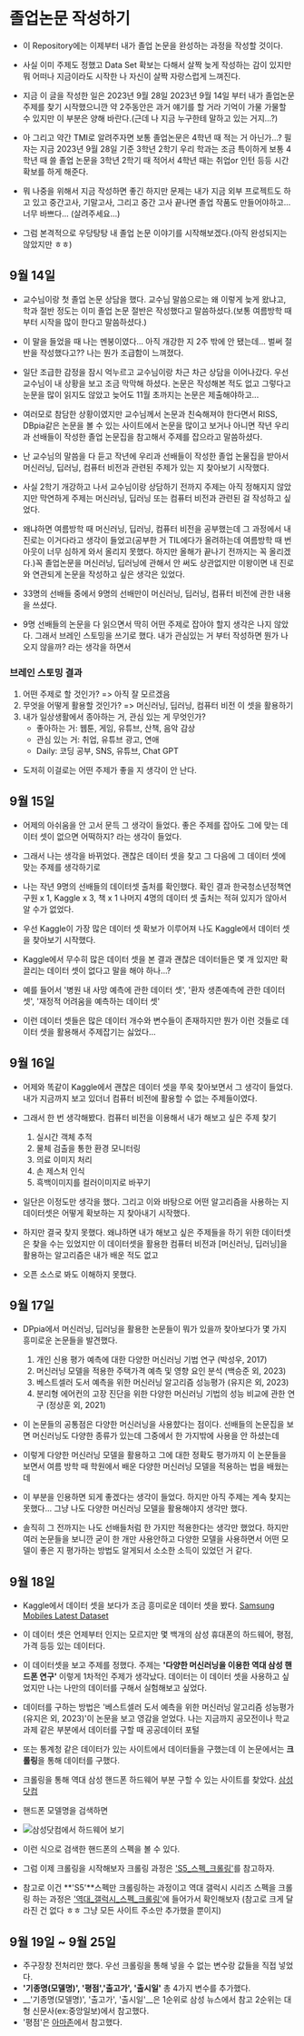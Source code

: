 # 졸업논문 작성하기

* 이 Repository에는 이제부터 내가 졸업 논문을 완성하는 과정을 작성할 것이다.
 
* 사실 이미 주제도 정했고 Data Set 확보는 다해서 살짝 늦게 작성하는 감이 있지만 뭐 어떠나 지금이라도 시작한 나 자신이 살짝 자랑스럽게 느껴진다.
* 지금 이 글을 작성한 일은 2023년 9월 28일 2023년 9월 14일 부터 내가 졸업논문 주제를 찾기 시작했으니깐 약 2주동안은 과거 얘기를 할 거라 기억이 가물 가물할 수 있지만 이 부분은 양해 바란다.(근데 나 지금 누구한테 말하고 있는 거지...?)
* 아 그리고 약간 TMI로 알려주자면 보통 졸업논문은 4학년 때 적는 거 아닌가...? 필자는 지금 2023년 9월 28일 기준 3학년 2학기 우리 학과는 조금 특이하게 보통 4학년 때 쓸 졸업 논문을 3학년 2학기 때 적어서 4학년 때는 취업or 인턴 등등 시간 확보를 하게 해준다.
* 뭐 나중을 위해서 지금 작성하면 좋긴 하지만 문제는 내가 지금 외부 프로젝트도 하고 있고 중간고사, 기말고사, 그리고 중간 고사 끝나면 졸업 작품도 만들어야하고... 너무 바쁘다... (살려주세요...)
* 그럼 본격적으로 우당탕탕 내 졸업 논문 이야기를 시작해보겠다.(아직 완성되지는 않았지만 ㅎㅎ)




## 9월 14일

* 교수님이랑 첫 졸업 논문 상담을 했다. 교수님 말씀으로는 왜 이렇게 늦게 왔냐고, 학과 절반 정도는 이미 졸업 논문 절반은 작성했다고 말씀하셨다.(보통 여름방학 때 부터 시작을 많이 한다고 말씀하셨다.)
  
* 이 말을 들었을 때 나는 멘붕이였다... 아직 개강한 지 2주 밖에 안 됐는데... 벌써 절반을 작성했다고?? 나는 뭔가 조급함이 느껴졌다.
* 일단 조급한 감정을 잠시 억누르고 교수님이랑 차근 차근 상담을 이어나갔다. 우선 교수님이 내 상황을 보고 조금 막막해 하셨다. 논문은 작성해본 적도 없고 그렇다고 눈문을 많이 읽지도 않았고 늦어도 11월 초까지는 논문은 제출해야하고...
* 여러모로 참담한 상황이였지만 교수님께서 논문과 친숙해져야 한다면서 RISS, DBpia같은 논문을 볼 수 있는 사이트에서 논문을 많이고 보거나 아니면 작년 우리과 선배들이 작성한 졸업 논문집을 참고해서 주제를 잡으라고 말씀하셨다.
* 난 교수님의 말씀을 다 듣고 작년에 우리과 선배들이 작성한 졸업 논물집을 받아서 머신러닝, 딥러닝, 컴퓨터 비전과 관련된 주제가 있는 지 찾아보기 시작했다.
* 사실 2학기 개강하고 나서 교수님이랑 상담하기 전까지 주제는 아직 정해지지 않았지만 막연하게 주제는 머신러닝, 딥러닝 또는 컴퓨터 비전과 관련된 걸 작성하고 싶었다. 
* 왜냐하면 여름방학 때 머신러닝, 딥러닝, 컴퓨터 비전을 공부했는데 그 과정에서 내 진로는 이거다라고 생각이 들었고(공부한 거 TIL에다가 올려하는데 여름방학 때 번아웃이 너무 심하게 와서 올리지 못했다. 하지만 올해가 끝나기 전까지는 꼭 올리겠다.)꼭 졸업논문을 머신러닝, 딥러닝에 관해서 안 써도 상관없지만 이왕이면 내 진로와 연관되게 논문을 작성하고 싶은 생각은 있었다.
* 33명의 선배들 중에서 9명의 선배만이 머신러닝, 딥러닝, 컴퓨터 비전에 관한 내용을 쓰셨다.
* 9명 선배들의 논문을 다 읽으면서 딱히 어떤 주제로 잡아야 할지 생각은 나지 않았다. 그래서 브레인 스토밍을 쓰기로 했다. 내가 관심있는 거 부터 작성하면 뭔가 나오지 않을까? 라는 생각을 하면서
### 브레인 스토밍 결과
1. 어떤 주제로 할 것인가?
=> 아직 잘 모르겠음
2. 무엇을 어떻게 활용할 것인가?
=> 머신러닝, 딥러닝, 컴퓨터 비전 이 셋을 활용하기
3. 내가 일상생활에서 종아하는 거, 관심 있는 게 무엇인가?
    * 좋아하는 거: 웹툰, 게임, 유튜브, 산책, 음악 감상
    * 관심 있는 거: 취업, 유튜브 광고, 연애
    * Daily: 코딩 공부, SNS, 유튜브, Chat GPT

* 도저히 이걸로는 어떤 주제가 좋을 지 생각이 안 난다.

## 9월 15일
* 어제의 아쉬움을 안 고서 문득 그 생각이 들었다. 좋은 주제를 잡아도 그에 맞는 데이터 셋이 없으면 어떡하지? 라는 생각이 들었다.
  
* 그래서 나는 생각을 바뀌었다. 괜찮은 데이터 셋을 찾고 그 다음에 그 데이터 셋에 맞는 주제를 생각하기로
* 나는 작년 9명의 선배들의 데이터셋 출처를 확인했다. 확인 결과 한국청소년정책연구원 x 1, Kaggle x 3, 책 x 1 나머지 4명의 데이터 셋 출처는 적혀 있지가 않아서 알 수가 없었다.
* 우선 Kaggle이 가장 많은 데이터 셋 확보가 이루어져 나도 Kaggle에서 데이터 셋을 찾아보기 시작했다.
* Kaggle에서 무수히 많은 데이터 셋을 본 결과 괜찮은 데이터들은 몇 개 있지만 확 끌리는 데이터 셋이 없다고 말을 해야 하나...?
* 예를 들어서 '병원 내 사망 예측에 관한 데이터 셋', '환자 생존예측에 관한 데이터 셋', '재정적 어려움을 예측하는 데이터 셋'
* 이런 데이터 셋들은 많은 데이터 개수와 변수들이 존재하지만 뭔가 이런 것들로 데이터 셋을 활용해서 주제잡기는 싫었다...

## 9월 16일
* 어제와 똑같이 Kaggle에서 괜찮은 데이터 셋을 쭈욱 찾아보면서 그 생각이 들었다. 내가 지금까지 보고 있더너 컴퓨터 비전에 활용할 수 없는 주제들이였다.
  
* 그래서 한 번 생각해봤다. 컴퓨터 비전을 이용해서 내가 해보고 싶은 주제 찾기
  1. 실시간 객체 추적
  2. 물체 검출을 통한 환경 모니터링
  3. 의료 이미지 처리
  4. 손 제스처 인식
  5. 흑백이미지를 컬러이미지로 바꾸기
* 일단은 이정도만 생각을 했다. 그리고 이와 바탕으로 어떤 알고리즘을 사용하는 지 데이터셋은 어떻게 확보하는 지 찾아내기 시작했다.
* 하지만 결국 찾지 못했다. 왜냐하면 내가 해보고 싶은 주제들을 하기 위한 데이터셋은 찾을 수는 있었지만 이 데이터셋을 활용한 컴퓨터 비전과 [머신러닝, 딥러닝]을 활용하는 알고리즘은 내가 배운 적도 없고
* 오픈 소스로 봐도 이해하지 못했다.


## 9월 17일
* DPpia에서 머신러닝, 딥러닝을 활용한 논문들이 뭐가 있을까 찾아보다가 몇 가지 흥미로운 논문들을 발견했다.
  
  1. 개인 신용 평가 예측에 대한 다양한 머신러닝 기법 연구 (박성우, 2017)
  2. 머신러닝 모델을 적용한 주택가격 예측 및 영향 요인 분석 (백승준 외, 2023)
  3. 베스트셀러 도서 예측을 위한 머신러닝 알고리즘 성능평가 (유지은 외, 2023)
  4. 분리형 에어컨의 고장 진단을 위한 다양한 머신러닝 기법의 성능 비교에 관한 연구 (정상훈 외, 2021)
* 이 논문들의 공통점은 다양한 머신러닝을 사용햤다는 점이다. 선배들의 논문집을 보면 머신러닝도 다양한 종류가 있는데 그중에서 한 가지밖에 사용을 안 하셨는데
* 이렇게 다양한 머신러닝 모델을 활용하고 그에 대한 정확도 평가까지 이 논문들을 보면서 여름 방학 때 학원에서 배운 다양한 머신러닝 모델을 적용하는 법을 배웠는 데
* 이 부분을 인용하면 되게 좋겠다는 생각이 들었다. 하지만 아직 주제는 계속 찾지는 못했다... 그냥 나도 다양한 머신러닝 모델을 활용해야지 생각만 했다.
* 솔직히 그 전까지는 나도 선배들처럼 한 가지만 적용한다는 생각만 했었다. 하지만 여러 논문들을 보니깐 굳이 한 개만 사용안하고 다양한 모델을 사용하면서 어떤 모델이 좋은 지 평가하는 방법도 알게되서 소소한 소득이 있었던 거 같다.

## 9월 18일
* Kaggle에서 데이터 셋을 보다가 조금 흥미로운 데이터 셋을 봤다. [Samsung Mobiles Latest Dataset](https://www.kaggle.com/datasets/gyanprakashkushwaha/samsung-mobiles-latest-dataset/data)
  
* 이 데이터 셋은 언제부터 인지는 모르지만 몇 백개의 삼성 휴대폰의 하드웨어, 평점, 가격 등등 있는 데이터다.
* 이 데이터셋을 보고 주제를 정했다. 주제는 **'다양한 머신러닝을 이용한 역대 삼성 핸드폰 연구'** 이렇게 1차적인 주제가 생각났다. 데이터는 이 데이터 셋을 사용하고 싶었지만 나는 나만의 데이터를 구해서 실험해보고 싶었다.
* 데이터를 구하는 방법은 '베스트셀러 도서 예측을 위한 머신러닝 알고리즘 성능평가 (유지은 외, 2023)'이 논문을 보고 영감을 얻었다. 나는 지금까지 공모전이나 학교 과제 같은 부분에서 데이터를 구할 때 공공데이터 포털
* 또는 통계청 같은 데이터가 있는 사이트에서 데이터들을 구했는데 이 논문에서는 **크롤링**을 통해 데이터를 구했다.
* 크롤링을 통해 역대 삼성 핸드폰 하드웨어 부분 구할 수 있는 사이트를 찾았다. [삼성 닷컴](https://www.samsung.com/sec/smartphones/all-smartphones/?galaxy-z&cid=sec_paid_ppc_google_f2h23_ecommerce_searchad_text_pf_%EC%82%BC%EC%84%B1%EB%8B%B7%EC%BB%B4_pfm&utm_source=google&utm_medium=searchad&utm_campaign=f2h23&utm_term=%EC%82%BC%EC%84%B1%EB%8B%B7%EC%BB%B4&_AT=000202C801AD0371C87D&gad=1&gclid=CjwKCAjwyNSoBhA9EiwA5aYlbwjDP2ZChMcuY9ZqdNB-QbJF_IJBy6jsNtcvtaAMkCP-r9i6A_4-iBoCE8wQAvD_BwE)
* 핸드폰 모델명을 검색하면
* ![삼성닷컴에서 하드웨어 보기](https://github.com/Anjinhyoung/Graduation_Thesis/assets/117788976/8e9f2a7c-e115-4ceb-a54f-2c921ba306f6)
* 이런 식으로 검색한 핸드폰의 스펙을 볼 수 있다.
* 그럼 이제 크롤링을 시작해보자 크롤링 과정은 ['S5_스펙_크롤링'](https://github.com/Anjinhyoung/Graduation_Thesis/blob/main/%ED%81%AC%EB%A1%A4%EB%A7%81/%EC%82%BC%EC%84%B1%EB%8B%B7%EC%BB%B4_%ED%81%AC%EB%A1%A4%EB%A7%81.ipynb)를 참고하자.
* 참고로 이건 **'S5'**스펙만 크롤링하는 과정이고 역대 갤럭시 시리즈 스펙을 크롤링 하는 과정은 ['역대_갤럭시_스펙_크롤링'](https://github.com/Anjinhyoung/Graduation_Thesis/blob/main/%ED%81%AC%EB%A1%A4%EB%A7%81/%EC%82%BC%EC%84%B1%EB%8B%B7%EC%BB%B4_%ED%81%AC%EB%A1%A4%EB%A7%812.ipynb)에 들어가서 확인해보자 (참고로 크게 달라진 건 없다 ㅎㅎ 그냥 모든 사이트 주소만 추가했을 뿐이지)


## 9월 19일 ~ 9월 25일
* 주구장창 전처리만 했다. 우선 크롤링을 통해 넣을 수 없는 변수랑 값들을 직접 넣었다.
* __'기종명(모델명)', '평점','출고가', '출시일'__ 총 4가지 변수를 추가했다.
* __'기종명(모델명)', '출고가', '출시일'__은 1순위로 삼성 뉴스에서 참고 2순위는 대형 신문사(ex:중앙일보)에서 참고했다.
* '평점'은 [아마존](https://wwww.amazon.com/)에서 참고했다.
